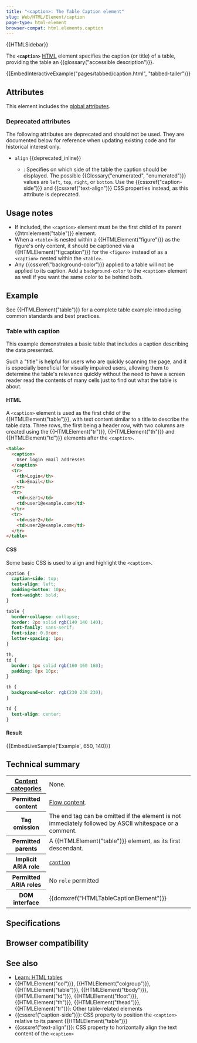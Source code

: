 ```yaml
---
title: "<caption>: The Table Caption element"
slug: Web/HTML/Element/caption
page-type: html-element
browser-compat: html.elements.caption
---
```


{{HTMLSidebar}}

The **`<caption>`** [HTML](/Web/HTML) element specifies the caption (or title) of a table, providing the table an {{glossary("accessible description")}}.

{{EmbedInteractiveExample("pages/tabbed/caption.html", "tabbed-taller")}}

## Attributes

This element includes the [global attributes](/Web/HTML/Global_attributes).

### Deprecated attributes

The following attributes are deprecated and should not be used. They are documented below for reference when updating existing code and for historical interest only.

- `align` {{deprecated_inline}}

  - : Specifies on which side of the table the caption should be displayed. The possible {{Glossary("enumerated", "enumerated")}} values are `left`, `top`, `right`, or `bottom`. Use the {{cssxref("caption-side")}} and {{cssxref("text-align")}} CSS properties instead, as this attribute is deprecated.

## Usage notes

- If included, the `<caption>` element must be the first child of its parent {{htmlelement("table")}} element.
- When a `<table>` is nested within a {{HTMLElement("figure")}} as the figure's only content, it should be captioned via a {{HTMLElement("figcaption")}} for the `<figure>` instead of as a `<caption>` nested within the `<table>`.
- Any {{cssxref("background-color")}} applied to a table will not be applied to its caption. Add a `background-color` to the `<caption>` element as well if you want the same color to be behind both.

## Example

See {{HTMLElement("table")}} for a complete table example introducing common standards and best practices.

### Table with caption

This example demonstrates a basic table that includes a caption describing the data presented.

Such a "title" is helpful for users who are quickly scanning the page, and it is especially beneficial for visually impaired users, allowing them to determine the table's relevance quickly without the need to have a screen reader read the contents of many cells just to find out what the table is about.

#### HTML

A `<caption>` element is used as the first child of the {{HTMLElement("table")}}, with text content similar to a title to describe the table data. Three rows, the first being a header row, with two columns are created using the {{HTMLElement("tr")}}, {{HTMLElement("th")}} and {{HTMLElement("td")}} elements after the `<caption>`.

```html
<table>
  <caption>
    User login email addresses
  </caption>
  <tr>
    <th>Login</th>
    <th>Email</th>
  </tr>
  <tr>
    <td>user1</td>
    <td>user1@example.com</td>
  </tr>
  <tr>
    <td>user2</td>
    <td>user2@example.com</td>
  </tr>
</table>
```

#### CSS

Some basic CSS is used to align and highlight the `<caption>`.

```css
caption {
  caption-side: top;
  text-align: left;
  padding-bottom: 10px;
  font-weight: bold;
}
```

```css hidden
table {
  border-collapse: collapse;
  border: 2px solid rgb(140 140 140);
  font-family: sans-serif;
  font-size: 0.8rem;
  letter-spacing: 1px;
}

th,
td {
  border: 1px solid rgb(160 160 160);
  padding: 8px 10px;
}

th {
  background-color: rgb(230 230 230);
}

td {
  text-align: center;
}
```

#### Result

{{EmbedLiveSample('Example', 650, 140)}}

## Technical summary

<table class="properties">
  <tbody>
    <tr>
      <th scope="row">
        <a href="/Web/HTML/Content_categories"
          >Content categories</a
        >
      </th>
      <td>None.</td>
    </tr>
    <tr>
      <th scope="row">Permitted content</th>
      <td>
        <a href="/Web/HTML/Content_categories#flow_content"
          >Flow content</a
        >.
      </td>
    </tr>
    <tr>
      <th scope="row">Tag omission</th>
      <td>
        The end tag can be omitted if the element is not immediately followed by
        ASCII whitespace or a comment.
      </td>
    </tr>
    <tr>
      <th scope="row">Permitted parents</th>
      <td>
        A {{HTMLElement("table")}} element, as its first descendant.
      </td>
    </tr>
    <tr>
      <th scope="row">Implicit ARIA role</th>
      <td>
        <code
          ><a href="/Web/Accessibility/ARIA/Roles/structural_roles#structural_roles_with_html_equivalents">caption</a
          ></code
        >
      </td>
    </tr>
    <tr>
      <th scope="row">Permitted ARIA roles</th>
      <td>No <code>role</code> permitted</td>
    </tr>
    <tr>
      <th scope="row">DOM interface</th>
      <td>{{domxref("HTMLTableCaptionElement")}}</td>
    </tr>
  </tbody>
</table>

## Specifications



## Browser compatibility



## See also

- [Learn: HTML tables](/Learn/HTML/Tables)
- {{HTMLElement("col")}}, {{HTMLElement("colgroup")}}, {{HTMLElement("table")}}, {{HTMLElement("tbody")}}, {{HTMLElement("td")}}, {{HTMLElement("tfoot")}}, {{HTMLElement("th")}}, {{HTMLElement("thead")}}, {{HTMLElement("tr")}}: Other table-related elements
- {{cssxref("caption-side")}}: CSS property to position the `<caption>` relative to its parent {{HTMLElement("table")}}
- {{cssxref("text-align")}}: CSS property to horizontally align the text content of the `<caption>`
